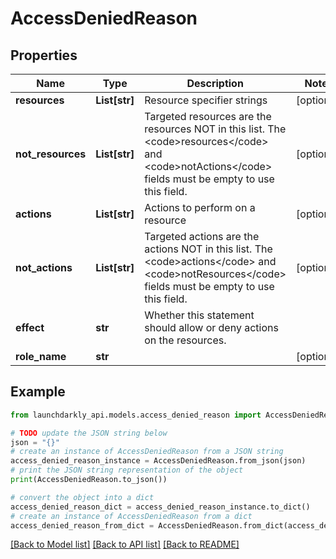 # AccessDeniedReason


## Properties

Name | Type | Description | Notes
------------ | ------------- | ------------- | -------------
**resources** | **List[str]** | Resource specifier strings | [optional] 
**not_resources** | **List[str]** | Targeted resources are the resources NOT in this list. The &lt;code&gt;resources&lt;/code&gt; and &lt;code&gt;notActions&lt;/code&gt; fields must be empty to use this field. | [optional] 
**actions** | **List[str]** | Actions to perform on a resource | [optional] 
**not_actions** | **List[str]** | Targeted actions are the actions NOT in this list. The &lt;code&gt;actions&lt;/code&gt; and &lt;code&gt;notResources&lt;/code&gt; fields must be empty to use this field. | [optional] 
**effect** | **str** | Whether this statement should allow or deny actions on the resources. | 
**role_name** | **str** |  | [optional] 

## Example

```python
from launchdarkly_api.models.access_denied_reason import AccessDeniedReason

# TODO update the JSON string below
json = "{}"
# create an instance of AccessDeniedReason from a JSON string
access_denied_reason_instance = AccessDeniedReason.from_json(json)
# print the JSON string representation of the object
print(AccessDeniedReason.to_json())

# convert the object into a dict
access_denied_reason_dict = access_denied_reason_instance.to_dict()
# create an instance of AccessDeniedReason from a dict
access_denied_reason_from_dict = AccessDeniedReason.from_dict(access_denied_reason_dict)
```
[[Back to Model list]](../README.md#documentation-for-models) [[Back to API list]](../README.md#documentation-for-api-endpoints) [[Back to README]](../README.md)


